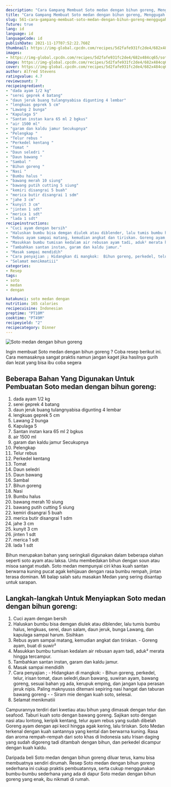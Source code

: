 ```yaml
---
description: "Cara Gampang Membuat Soto medan dengan bihun goreng, Menggugah Selera"
title: "Cara Gampang Membuat Soto medan dengan bihun goreng, Menggugah Selera"
slug: 561-cara-gampang-membuat-soto-medan-dengan-bihun-goreng-menggugah-selera
future: true
lang: id
language: id
languageCode: id
publishDate: 2021-11-17T07:52:22.760Z 
thumbnail: https://img-global.cpcdn.com/recipes/5d2fafe931fc2de4/682x484cq65/soto-medan-dengan-bihun-goreng-foto-resep-utama.png
images:
- https://img-global.cpcdn.com/recipes/5d2fafe931fc2de4/682x484cq65/soto-medan-dengan-bihun-goreng-foto-resep-utama.png
image: https://img-global.cpcdn.com/recipes/5d2fafe931fc2de4/682x484cq65/soto-medan-dengan-bihun-goreng-foto-resep-utama.png
cover: https://img-global.cpcdn.com/recipes/5d2fafe931fc2de4/682x484cq65/soto-medan-dengan-bihun-goreng-foto-resep-utama.png
author: Alfred Stevens
ratingvalue: 4.7
reviewcount: 7
recipeingredient:
- "dada ayam 1/2 kg"
- "serei geprek 4 batang"
- "daun jeruk buang tulangnyabisa digunting 4 lembar"
- "lengkuas geprek 5 cm"
- "Lawang 2 bunga"
- "Kapulaga 5"
- "Santan instan kara 65 ml 2 bgkus"
- "air 1500 ml"
- "garam dan kaldu jamur Secukupnya"
- "Pelengkap "
- "Telur rebus "
- "Perkedel kentang "
- "Tomat "
- "Daun seledri "
- "Daun bawang "
- "Sambal "
- "Bihun goreng "
- "Nasi "
- "Bumbu halus "
- "bawang merah 10 siung"
- "bawang putih cutting 5 siung"
- "kemiri disangrai 5 buah"
- "merica butir disangrai 1 sdm"
- "jahe 3 cm"
- "kunyit 3 cm"
- "jinten 1 sdt"
- "merica 1 sdt"
- "lada 1 sdt"
recipeinstructions:
- "Cuci ayam dengan bersih"
- "Haluskan bumbu bisa demgan diulek atau diblender, lalu tumis bumbu halus, lengkuas, serei, daun salam, daun jeruk, bunga Lawang, dan kapulaga sampai harum. Sisihkan"
- "Rebus ayam sampai matang, kemudian angkat dan tiriskan. Goreng ayam, buat di suwir²"
- "Masukkan bumbu tumisan kedalam air rebusan ayam tadi, aduk² merata hingga tercampur."
- "Tambahkan santan instan, garam dan kaldu jamur."
- "Masak sampai mendidih"
- "Cara penyajian ; Hidangkan di mangkok:  Bihun goreng, perkedel, telur, irisan tomat, daun seledri,daun bawang, suwiran ayam, bawang goreng, sesuai bahan yg ada, kerupuk emping, dan jangan lupa perasan jeruk nipis. Paling maknyusss ditemani sepiring nasi hangat dan taburan bawang goreng  Siram mie dengan kuah soto, selesai."
- "Selamat menikmatiii"
categories:
- Resep
tags:
- soto
- medan
- dengan

katakunci: soto medan dengan 
nutrition: 165 calories
recipecuisine: Indonesian
preptime: "PT10M"
cooktime: "PT49M"
recipeyield: "2"
recipecategory: Dinner
---
```



![Soto medan dengan bihun goreng](https://img-global.cpcdn.com/recipes/5d2fafe931fc2de4/682x484cq65/soto-medan-dengan-bihun-goreng-foto-resep-utama.png)

Ingin membuat Soto medan dengan bihun goreng ? Coba resep berikut ini. Cara memasaknya sangat praktis namun jangan kaget jika hasilnya gurih dan lezat yang bisa ibu coba segera

<!--inarticleads1-->

## Beberapa Bahan Yang Digunakan Untuk Pembuatan Soto medan dengan bihun goreng:

1. dada ayam 1/2 kg
1. serei geprek 4 batang
1. daun jeruk buang tulangnyabisa digunting 4 lembar
1. lengkuas geprek 5 cm
1. Lawang 2 bunga
1. Kapulaga 5
1. Santan instan kara 65 ml 2 bgkus
1. air 1500 ml
1. garam dan kaldu jamur Secukupnya
1. Pelengkap 
1. Telur rebus 
1. Perkedel kentang 
1. Tomat 
1. Daun seledri 
1. Daun bawang 
1. Sambal 
1. Bihun goreng 
1. Nasi 
1. Bumbu halus 
1. bawang merah 10 siung
1. bawang putih cutting 5 siung
1. kemiri disangrai 5 buah
1. merica butir disangrai 1 sdm
1. jahe 3 cm
1. kunyit 3 cm
1. jinten 1 sdt
1. merica 1 sdt
1. lada 1 sdt

Bihun merupakan bahan yang seringkali digunakan dalam beberapa olahan seperti soto ayam atau laksa. Untu membedakan bihun dengan soun atau misoa sangat mudah. Soto medan mempunyai ciri khas kuah santan berwarna kuning pucat agak kehijauan dengan rasa bumbu rempah, jintan terasa dominan. Mi balap salah satu masakan Medan yang sering disantap untuk sarapan. 

<!--inarticleads2-->

## Langkah-langkah Untuk Menyiapkan Soto medan dengan bihun goreng:

1. Cuci ayam dengan bersih
1. Haluskan bumbu bisa demgan diulek atau diblender, lalu tumis bumbu halus, lengkuas, serei, daun salam, daun jeruk, bunga Lawang, dan kapulaga sampai harum. Sisihkan
1. Rebus ayam sampai matang, kemudian angkat dan tiriskan. - Goreng ayam, buat di suwir²
1. Masukkan bumbu tumisan kedalam air rebusan ayam tadi, aduk² merata hingga tercampur.
1. Tambahkan santan instan, garam dan kaldu jamur.
1. Masak sampai mendidih
1. Cara penyajian ; - Hidangkan di mangkok:  - Bihun goreng, perkedel, telur, irisan tomat, daun seledri,daun bawang, suwiran ayam, bawang goreng, sesuai bahan yg ada, kerupuk emping, dan jangan lupa perasan jeruk nipis. Paling maknyusss ditemani sepiring nasi hangat dan taburan bawang goreng -  - Siram mie dengan kuah soto, selesai.
1. Selamat menikmatiii


Campurannya terdiri dari kwetiau atau bihun yang dimasak dengan telur dan seafood. Taburi kuah soto dengan bawang goreng. Sajikan soto dengan nasi atau lontong, keripik kentang, telur ayam rebus yang sudah dibelah Goreng ayam dengan api kecil hingga agak kering, lalu tiriskan. Soto Medan terkenal dengan kuah santannya yang kental dan berwarna kuning. Rasa dan aroma rempah-rempah dari soto khas di Indonesia satu Irisan daging yang sudah digoreng tadi ditambah dengan bihun, dan perkedel dicampur dengan kuah kaldu. 

Daripada   beli  Soto medan dengan bihun goreng  diluar terus, kamu  bisa membuatnya sendiri dirumah. Resep  Soto medan dengan bihun goreng  sederhana ini cukup praktis pembuatannya, serta cukup menggunakan bumbu-bumbu sederhana yang ada di dapur  Soto medan dengan bihun goreng  yang enak, ibu nikmati di rumah.
